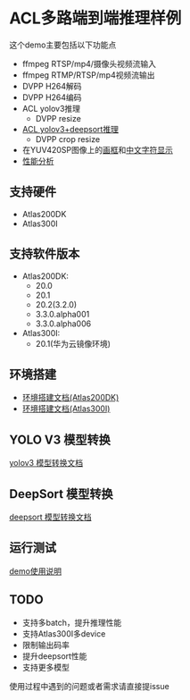 # ACL多路端到端推理样例
这个demo主要包括以下功能点 
* ffmpeg RTSP/mp4/摄像头视频流输入
* ffmpeg RTMP/RTSP/mp4视频流输出
* DVPP H264解码
* DVPP H264编码
* ACL yolov3推理
    * DVPP resize
* [ACL yolov3+deepsort推理](deepsort.md)
    * DVPP crop resize
* 在YUV420SP图像上的[画框](src/drawing.h)和[中文字符显示](src/freetype_helper.cpp)
* [性能分析](profiling.md)

## 支持硬件
* Atlas200DK
* Atlas300I

## 支持软件版本
* Atlas200DK:
  * 20.0
  * 20.1
  * 20.2(3.2.0)
  * 3.3.0.alpha001
  * 3.3.0.alpha006
* Atlas300I:
  * 20.1(华为云镜像环境)

## 环境搭建
* [环境搭建文档(Atlas200DK)](env_atlas200dk.md)
* [环境搭建文档(Atlas300I)](env.md)
## YOLO V3 模型转换
[yolov3 模型转换文档](yolov3_model_cvt.md)
## DeepSort 模型转换
[deepsort 模型转换文档](deep_sort_model_cvt.md)
## 运行测试
[demo使用说明](run.md)

## TODO
* 支持多batch，提升推理性能
* 支持Atlas300I多device
* 限制输出码率
* 提升deepsort性能
* 支持更多模型

使用过程中遇到的问题或者需求请直接提issue

